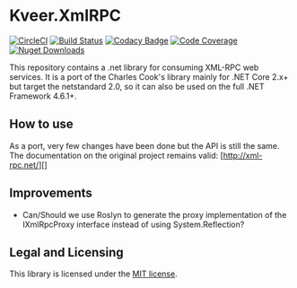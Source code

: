 # Kveer.XmlRPC

[![CircleCI](https://circleci.com/gh/LordVeovis/xmlrpc.svg?style=shield)](https://app.circleci.com/pipelines/github/LordVeovis)
[![Build Status](https://gitlab.kveer.fr/veovis/xmlrpc/badges/master/pipeline.svg)](https://gitlab.kveer.fr/veovis/xmlrpc/pipelines)
[![Codacy Badge](https://api.codacy.com/project/badge/Grade/72ed394545f947dca0620204fd223627)](https://app.codacy.com/app/LordVeovis/xmlrpc?utm_source=github.com&utm_medium=referral&utm_content=LordVeovis/xmlrpc&utm_campaign=badger)
[![Code Coverage](https://gitlab.kveer.fr/veovis/xmlrpc/badges/master/coverage.svg)](https://gitlab.kveer.fr/veovis/xmlrpc/pipelines)
[![Nuget Downloads](https://img.shields.io/nuget/dt/Kveer.XmlRpc.svg)](https://www.nuget.org/packages/Kveer.XmlRPC/)

This repository contains a .net library for consuming XML-RPC web services. It is a port of the Charles Cook's library mainly for .NET Core 2.x+ but target the netstandard 2.0, so it can also be used on the full .NET Framework 4.6.1+.

## How to use

As a port, very few changes have been done but the API is still the same. The documentation on the original project remains valid: [http://xml-rpc.net/][]

## Improvements

* Can/Should we use Roslyn to generate the proxy implementation of the IXmlRpcProxy interface instead of using System.Reflection?

## Legal and Licensing

This library is licensed under the [MIT license][].

[MIT license]: https://github.com/LordVeovis/xmlrpc/blob/master/LICENSE
[http://xml-rpc.net/]: https://web.archive.org/web/20210909161907/http://xml-rpc.net/
